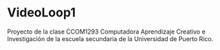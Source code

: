 # VideoLoop1
Proyecto de la clase CCOM1293 Computadora Aprendizaje Creativo e Investigación de la escuela secundaria de la Universidad de Puerto Rico.
